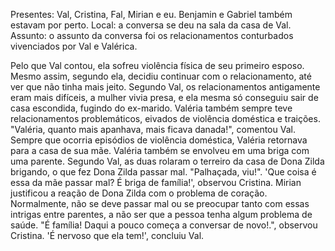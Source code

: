 Presentes: Val, Cristina, Fal, Mirian e eu. Benjamin e Gabriel também estavam por perto. 
Local: a conversa se deu na sala da casa de Val. 
Assunto: o assunto da conversa foi os relacionamentos conturbados vivenciados por Val e Valérica. 

Pelo que Val contou, ela sofreu violência física de seu primeiro esposo. Mesmo assim, segundo ela, decidiu continuar com o relacionamento, até ver que não tinha mais jeito. Segundo Val, os relacionamentos antigamente eram mais difíceis, a mulher vivia presa, e ela mesma só conseguiu sair de casa escondida, fugindo do ex-marido. Valéria também sempre teve relacionamentos problemáticos, eivados de violência doméstica e traições. "Valéria, quanto mais apanhava, mais ficava danada!", comentou Val. Sempre que ocorria episódios de violência doméstica, Valéria retornava para a casa de sua mãe. Valéria também se envolveu em uma briga com uma parente. Segundo Val, as duas rolaram o terreiro da casa de Dona Zilda brigando, o que fez Dona Zilda passar mal. "Palhaçada, viu!". 'Que coisa é essa da mãe passar mal? É briga de família!', observou Cristina. Mirian justificou a reação de Dona Zilda com o problema de coração. Normalmente, não se deve passar mal ou se preocupar tanto com essas intrigas entre parentes, a não ser que a pessoa tenha algum problema de saúde. "É família! Daqui a pouco começa a conversar de novo!.", observou Cristina. 'É nervoso que ela tem!', concluiu Val. 